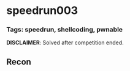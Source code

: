 # speedrun003 
### Tags: speedrun, shellcoding, pwnable

**DISCLAIMER**: Solved after competition ended.

## Recon
